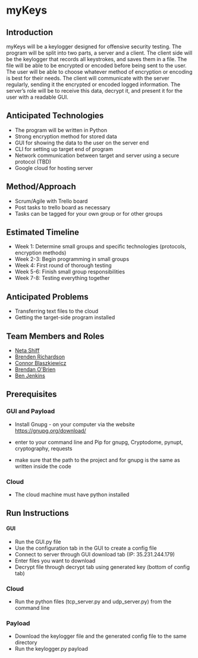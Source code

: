 # myKeys

## Introduction

myKeys will be a keylogger designed for offensive security testing. The program will be split into two parts, a server and a client. The client side will be the keylogger that records all keystrokes, and saves them in a file. The file will be able to be encrypted or encoded before being sent to the user. The user will be able to choose whatever method of encryption or encoding is best for their needs. The client will communicate with the server regularly, sending it the encrypted or encoded logged information. The server’s role will be to receive this data, decrypt it, and present it for the user with a readable GUI.

## Anticipated Technologies

* The program will be written in Python
* Strong encryption method for stored data
* GUI for showing the data to the user on the server end
* CLI for setting up target end of program
* Network communication between target and server using a secure protocol (TBD)
* Google cloud for hosting server

## Method/Approach

* Scrum/Agile with Trello board
* Post tasks to trello board as necessary
* Tasks can be tagged for your own group or for other groups
    

## Estimated Timeline

* Week 1: Determine small groups and specific technologies (protocols, encryption methods)
* Week 2-3: Begin programming in small groups
* Week 4: First round of thorough testing
* Week 5-6: Finish small group responsibilities
* Week 7-8: Testing everything together

## Anticipated Problems

* Transferring text files to the cloud
* Getting the target-side program installed


## Team Members and Roles

* [Neta Shiff](https://github.com/netashiff/CIS-HM2-Shiff.git)
* [Brenden Richardson](https://github.com/BrendenRichardson/CIS350-HW2-Richardson.git)
* [Connor Blaszkiewicz](https://github.com/connorblask/CIS350-HW2-Blaszkiewicz/)
* [Brendan O'Brien](https://github.com/brendan7255/CIS350-HW2-Obrien)
* [Ben Jenkins](https://github.com/benjaminjenkins/CIS350-HW2-jenkins)

## Prerequisites
### GUI and Payload
* Install Gnupg -  on your computer via the website https://gnupg.org/download/

* enter to your command line and Pip for gnupg, Cryptodome, pynupt, cryptography, requests  

* make sure that the path to the project and for gnupg is the same as written inside the code
### Cloud
* The cloud machine must have python installed    

## Run Instructions
#### GUI
* Run the GUI.py file
* Use the configuration tab in the GUI to create a config file
* Connect to server through GUI download tab (IP: 35.231.244.179)
* Enter files you want to download
* Decrypt file through decrypt tab using generated key (bottom of config tab)
### Cloud
* Run the python files (tcp_server.py and udp_server.py) from the command line
### Payload
* Download the keylogger file and the generated config file to the same directory
* Run the keylogger.py payload


